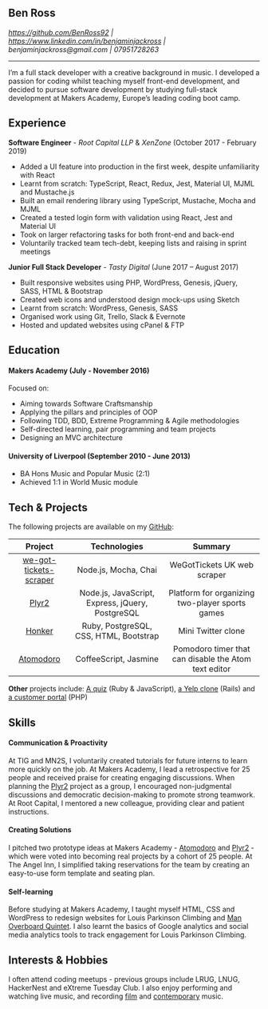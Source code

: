## Ben Ross

*https://github.com/BenRoss92 | https://www.linkedin.com/in/benjaminjackross |   
&#00098;&#x65;&#x6e;&#106;&#00097;&#109;&#x69;&#000110;&#x6a;&#x61;&#99;&#x6b;&#000114;&#x6f;&#115;&#x73;&#x40;&#x67;&#109;&#x61;&#105;&#x6c;&#x2e;&#x63;&#111;&#x6d;
 | &#x30;&#x37;&#00057;&#00053;&#00049;&#x37;&#50;&#x38;&#50;&#x36;&#51;*

---

I’m a full stack developer with a creative background in music. I developed a passion for coding whilst teaching myself front-end development, and decided to pursue software development by studying full-stack development at Makers Academy, Europe’s leading coding boot camp.

## Experience

**Software Engineer** - *Root Capital LLP* & *XenZone* (October 2017 - February 2019)

- Added a UI feature into production in the first week, despite unfamiliarity with React
- Learnt from scratch: TypeScript, React, Redux, Jest, Material UI, MJML and Mustache.js
- Built an email rendering library using TypeScript, Mustache, Mocha and MJML
- Created a tested login form with validation using React, Jest and Material UI
- Took on larger refactoring tasks for both front-end and back-end
- Voluntarily tracked team tech-debt, keeping lists and raising in sprint meetings

**Junior Full Stack Developer** - *Tasty Digital* (June 2017 – August 2017)

- Built responsive websites using PHP, WordPress, Genesis, jQuery, SASS, HTML & Bootstrap
- Created web icons and understood design mock-ups using Sketch
- Learnt from scratch: WordPress, Genesis, SASS
- Organised work using Git, Trello, Slack & Evernote
- Hosted and updated websites using cPanel & FTP

## Education

#### Makers Academy (July - November 2016)

Focused on:

- Aiming towards Software Craftsmanship
- Applying the pillars and principles of OOP
- Following TDD, BDD, Extreme Programming & Agile methodologies
- Self-directed learning, pair programming and team projects
- Designing an MVC architecture

#### University of Liverpool (September 2010 - June 2013)

- BA Hons Music and Popular Music (2:1)
- Achieved 1:1 in World Music module

## Tech & Projects

The following projects are available on my [GitHub](https://github.com/BenRoss92/):

| Project | Technologies | Summary |
|:---:|:---:|:---:|
| [we-got-tickets-scraper](https://github.com/BenRoss92/we-got-tickets-scraper) | Node.js, Mocha, Chai | WeGotTickets UK web scraper |
| [Plyr2](https://github.com/BenRoss92/plyr2) | Node.js, JavaScript, Express, jQuery, PostgreSQL | Platform for organizing two-player sports games |
| [Honker](https://github.com/BenRoss92/honker) | Ruby, PostgreSQL, CSS, HTML, Bootstrap | Mini Twitter clone |
| [Atomodoro](https://github.com/BenRoss92/Atomodoro) | CoffeeScript, Jasmine | Pomodoro timer that can disable the Atom text editor |

**Other** projects include: [A quiz](https://github.com/BenRoss92/quiz) (Ruby & JavaScript), [a Yelp clone](https://github.com/BenRoss92/yelp_clone) (Rails) and [a customer portal](https://github.com/BenRoss92/customer_portal) (PHP)

## Skills

#### Communication & Proactivity

At TIG and MN2S, I voluntarily created tutorials for future interns to learn more quickly on the job. At Makers Academy, I lead a retrospective for 25 people and received praise for creating engaging discussions. When planning the [Plyr2](https://github.com/BenRoss92/plyr2) project as a group, I encouraged non-judgmental discussions and democratic decision-making to promote strong teamwork. At Root Capital, I mentored a new colleague, providing clear and patient instructions.

#### Creating Solutions

I pitched two prototype ideas at Makers Academy - [Atomodoro](https://github.com/BenRoss92/Atomodoro) and [Plyr2](https://github.com/BenRoss92/plyr2) - which were voted into becoming real projects by a cohort of 25 people. At The Angel Inn, I simplified taking reservations for the team by creating an easy-to-use form template and seating plan.

#### Self-learning

Before studying at Makers Academy, I taught myself HTML, CSS and WordPress to redesign websites for Louis Parkinson Climbing and [Man Overboard Quintet](https://manoverboardswing.co.uk). I also learnt the basics of Google analytics and social media analytics tools to track engagement for Louis Parkinson Climbing.

## Interests & Hobbies

I often attend coding meetups - previous groups include LRUG, LNUG, HackerNest and eXtreme Tuesday Club. I also enjoy performing and watching live music, and recording [film](https://www.youtube.com/user/BenRoss92/videos?live_view=500&sort=dd&view=0&flow=list)
 and [contemporary](https://soundcloud.com/ben-ross-92) music.